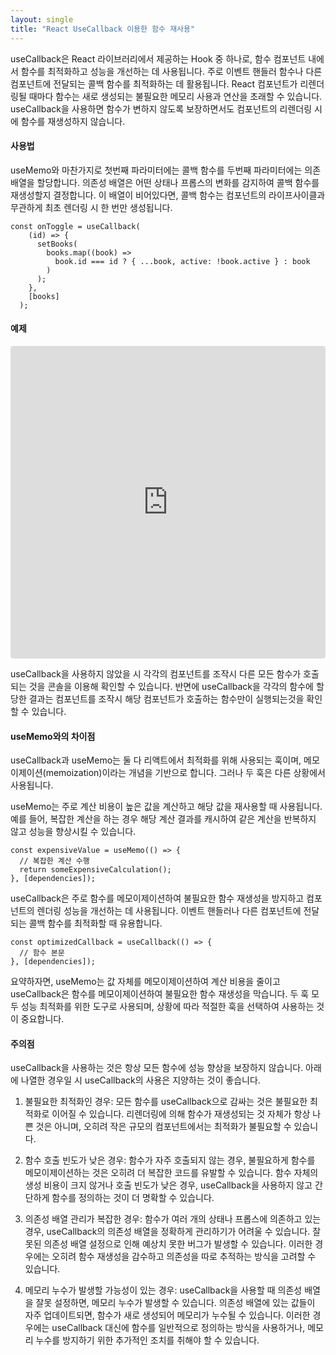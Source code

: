 ```yaml
---
layout: single
title: "React UseCallback 이용한 함수 재사용"
---
```


useCallback은 React 라이브러리에서 제공하는 Hook 중 하나로, 함수 컴포넌트 내에서 함수를 최적화하고 성능을 개선하는 데 사용됩니다.
주로 이벤트 핸들러 함수나 다른 컴포넌트에 전달되는 콜백 함수를 최적화하는 데 활용됩니다.
React 컴포넌트가 리렌더링될 때마다 함수는 새로 생성되는 불필요한 메모리 사용과 연산을 초래할 수 있습니다.
useCallback을 사용하면 함수가 변하지 않도록 보장하면서도 컴포넌트의 리렌더링 시에 함수를 재생성하지 않습니다.

#### 사용법
useMemo와 마찬가지로 첫번째 파라미터에는 콜백 함수를 두번째 파라미터에는 의존 배열을 할당합니다.
의존성 배열은 어떤 상태나 프롭스의 변화를 감지하여 콜백 함수를 재생성할지 결정합니다.
이 배열이 비어있다면, 콜백 함수는 컴포넌트의 라이프사이클과 무관하게 최초 렌더링 시 한 번만 생성됩니다.

    const onToggle = useCallback(
        (id) => {
          setBooks(
            books.map((book) =>
              book.id === id ? { ...book, active: !book.active } : book
            )
          );
        },
        [books]
      );
	  

#### 예제 

<iframe src="https://codesandbox.io/embed/react-use-callback-37drk?fontsize=14&hidenavigation=1&theme=dark"
     style="width:100%; height:500px; border:0; border-radius: 4px; overflow:hidden;"
     title="react-use-callback"
     allow="accelerometer; ambient-light-sensor; camera; encrypted-media; geolocation; gyroscope; hid; microphone; midi; payment; usb; vr; xr-spatial-tracking"
     sandbox="allow-forms allow-modals allow-popups allow-presentation allow-same-origin allow-scripts"
   ></iframe>
   
useCallback을 사용하지 않았을 시 각각의 컴포넌트를 조작시 다른 모든 함수가 호출되는 것을 콘솔을 이용해 확인할 수 있습니다.
반면에 useCallback을 각각의 함수에 할당한 결과는 컴포넌트를 조작시 해당 컴포넌트가 호출하는 함수만이 실행되는것을 확인할 수 있습니다.

#### useMemo와의 차이점

useCallback과 useMemo는 둘 다 리액트에서 최적화를 위해 사용되는 훅이며, 메모이제이션(memoization)이라는 개념을 기반으로 합니다. 그러나 두 훅은 다른 상황에서 사용됩니다.

useMemo는 주로 계산 비용이 높은 값을 계산하고 해당 값을 재사용할 때 사용됩니다. 예를 들어, 복잡한 계산을 하는 경우 해당 계산 결과를 캐시하여 같은 계산을 반복하지 않고 성능을 향상시킬 수 있습니다.

    const expensiveValue = useMemo(() => {
      // 복잡한 계산 수행
      return someExpensiveCalculation();
    }, [dependencies]);
    
useCallback은 주로 함수를 메모이제이션하여 불필요한 함수 재생성을 방지하고 컴포넌트의 렌더링 성능을 개선하는 데 사용됩니다. 이벤트 핸들러나 다른 컴포넌트에 전달되는 콜백 함수를 최적화할 때 유용합니다.

    const optimizedCallback = useCallback(() => {
      // 함수 본문
    }, [dependencies]);
    
요약하자면, useMemo는 값 자체를 메모이제이션하여 계산 비용을 줄이고 useCallback은 함수를 메모이제이션하여 불필요한 함수 재생성을 막습니다. 두 훅 모두 성능 최적화를 위한 도구로 사용되며, 상황에 따라 적절한 훅을 선택하여 사용하는 것이 중요합니다.

#### 주의점
useCallback을 사용하는 것은 항상 모든 함수에 성능 향상을 보장하지 않습니다.
아래에 나열한 경우일 시 useCallback의 사용은 지양하는 것이 좋습니다.

1. 불필요한 최적화인 경우: 모든 함수를 useCallback으로 감싸는 것은 불필요한 최적화로 이어질 수 있습니다. 리렌더링에 의해 함수가 재생성되는 것 자체가 항상 나쁜 것은 아니며, 오히려 작은 규모의 컴포넌트에서는 최적화가 불필요할 수 있습니다.

2. 함수 호출 빈도가 낮은 경우: 함수가 자주 호출되지 않는 경우, 불필요하게 함수를 메모이제이션하는 것은 오히려 더 복잡한 코드를 유발할 수 있습니다. 함수 자체의 생성 비용이 크지 않거나 호출 빈도가 낮은 경우, useCallback을 사용하지 않고 간단하게 함수를 정의하는 것이 더 명확할 수 있습니다.

3. 의존성 배열 관리가 복잡한 경우: 함수가 여러 개의 상태나 프롭스에 의존하고 있는 경우, useCallback의 의존성 배열을 정확하게 관리하기가 어려울 수 있습니다. 잘못된 의존성 배열 설정으로 인해 예상치 못한 버그가 발생할 수 있습니다. 이러한 경우에는 오히려 함수 재생성을 감수하고 의존성을 따로 추적하는 방식을 고려할 수 있습니다.

4. 메모리 누수가 발생할 가능성이 있는 경우: useCallback을 사용할 때 의존성 배열을 잘못 설정하면, 메모리 누수가 발생할 수 있습니다. 의존성 배열에 있는 값들이 자주 업데이트되면, 함수가 새로 생성되어 메모리가 누수될 수 있습니다. 이러한 경우에는 useCallback 대신에 함수를 일반적으로 정의하는 방식을 사용하거나, 메모리 누수를 방지하기 위한 추가적인 조치를 취해야 할 수 있습니다.

